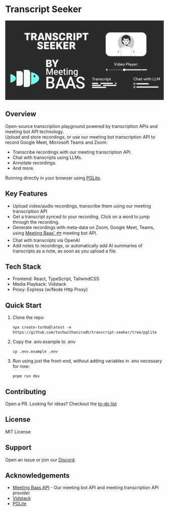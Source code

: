 # Transcript Seeker

![Header](./.github/images/transcript-seeker.png)

## Overview

Open-source transcription playground powered by transcription APIs and meeting bot API technology. <br/>
Upload and store recordings, or use our meeting bot transcription API to record Google Meet, Microsoft Teams and Zoom: <br/>

- Transcribe recordings with our meeting transcription API.
- Chat with transcripts using LLMs.
- Annotate recordings.
- And more.

Running directly in your browser using [PGLite](https://pglite.dev/).

## Key Features

- Upload video/audio recordings, transcribe them using our meeting transcription API
- Get a transcript synced to your recording. Click on a word to jump through the recording.
- Generate recordings with meta-data on Zoom, Google Meet, Teams, using [Meeting Baas' 🐟](https://meetingbaas.com) meeting bot API.
- Chat with transcripts via OpenAI
- Add notes to recordings, or automatically add AI summaries of transcripts as a note, as soon as you upload a file.

## Tech Stack

- Frontend: React, TypeScript, TailwindCSS
- Media Playback: Vidstack
- Proxy: Express (w/Node Http Proxy)

## Quick Start

1. Clone the repo:

   ```
   npx create-turbo@latest -e https://github.com/techwithanirudh/transcript-seeker/tree/pglite
   ```

2. Copy the .env.example to .env

   ```
   cp .env.example .env
   ```

5. Run using just the front-end, without adding variables in .env necessary for now:
   ```
   pnpm run dev
   ```

## Contributing

Open a PR. Looking for ideas? Checkout the [to-do list](./TODO.md)

## License

MIT License

## Support

Open an issue or join our [Discord](https://discord.com/invite/dsvFgDTr6c).

## Acknowledgements

- [Meeting Baas API](https://meetingbaas.com/) - Our meeting bot API and meeting transcription API provider
- [Vidstack](https://www.vidstack.io/)
- [PGLite](https://pglite.dev/)
